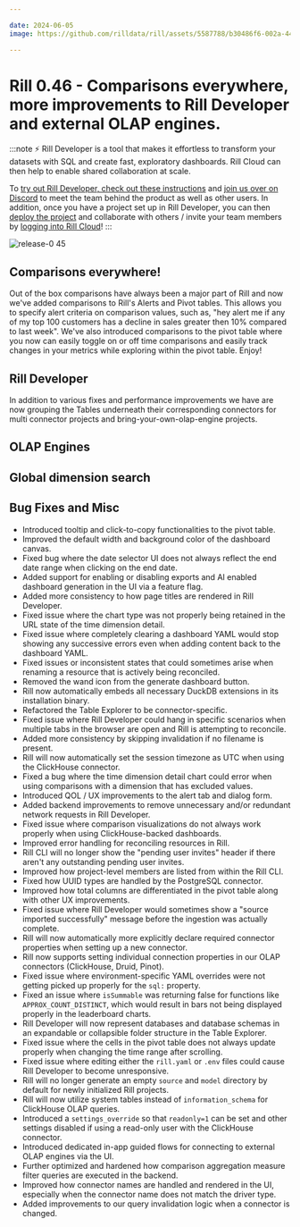 ```yaml
---

date: 2024-06-05
image: https://github.com/rilldata/rill/assets/5587788/b30486f6-002a-445d-8a1b-955b6ec0066d

---
```


# Rill 0.46 - Comparisons everywhere, more improvements to Rill Developer and external OLAP engines.

:::note
⚡ Rill Developer is a tool that makes it effortless to transform your datasets with SQL and create fast, exploratory dashboards. Rill Cloud can then help to enable shared collaboration at scale.

To [try out Rill Developer, check out these instructions](/home/install) and [join us over on Discord](https://bit.ly/3bbcSl9) to meet the team behind the product as well as other users. In addition, once you have a project set up in Rill Developer, you can then [deploy the project](/deploy/existing-project) and collaborate with others / invite your team members by [logging into Rill Cloud](https://ui.rilldata.com)!
:::

![release-0 45](<https://storage.googleapis.com/prod-cdn.rilldata.com/docs/release-notes/release-045.gif>)

## Comparisons everywhere!
Out of the box comparisons have always been a major part of Rill and now we've added comparisons to Rill's Alerts and Pivot tables. This allows you to specify alert criteria on comparison values, such as, "hey alert me if any of my top 100 customers has a decline in sales greater then 10% compared to last week". We've also introduced comparisons to the pivot table where you now can easily toggle on or off time comparisons and easily track changes in your metrics while exploring within the pivot table. Enjoy!

## Rill Developer
In addition to various fixes and performance improvements we have are now grouping the Tables underneath their corresponding connectors for multi connector projects and bring-your-own-olap-engine projects.

## OLAP Engines


## Global dimension search


## Bug Fixes and Misc
- Introduced tooltip and click-to-copy functionalities to the pivot table.
- Improved the default width and background color of the dashboard canvas.
- Fixed bug where the date selector UI does not always reflect the end date range when clicking on the end date.
- Added support for enabling or disabling exports and AI enabled dashboard generation in the UI via a feature flag.
- Added more consistency to how page titles are rendered in Rill Developer.
- Fixed issue where the chart type was not properly being retained in the URL state of the time dimension detail.
- Fixed issue where completely clearing a dashboard YAML would stop showing any successive errors even when adding content back to the dashboard YAML.
- Fixed issues or inconsistent states that could sometimes arise when renaming a resource that is actively being reconciled.
- Removed the wand icon from the generate dashboard button.
- Rill now automatically embeds all necessary DuckDB extensions in its installation binary.
- Refactored the Table Explorer to be connector-specific.
- Fixed issue where Rill Developer could hang in specific scenarios when multiple tabs in the browser are open and Rill is attempting to reconcile.
- Added more consistency by skipping invalidation if no filename is present.
- Rill will now automatically set the session timezone as UTC when using the ClickHouse connector.
- Fixed a bug where the time dimension detail chart could error when using comparisons with a dimension that has excluded values.
- Introduced QOL / UX improvements to the alert tab and dialog form.
- Added backend improvements to remove unnecessary and/or redundant network requests in Rill Developer.
- Fixed issue where comparison visualizations do not always work properly when using ClickHouse-backed dashboards.
- Improved error handling for reconciling resources in Rill.
- Rill CLI will no longer show the "pending user invites" header if there aren't any outstanding pending user invites.
- Improved how project-level members are listed from within the Rill CLI.
- Fixed how UUID types are handled by the PostgreSQL connector.
- Improved how total columns are differentiated in the pivot table along with other UX improvements.
- Fixed issue where Rill Developer would sometimes show a "source imported successfully" message before the ingestion was actually complete.
- Rill will now automatically more explicitly declare required connector properties when setting up a new connector.
- Rill now supports setting individual connection properties in our OLAP connectors (ClickHouse, Druid, Pinot).
- Fixed issue where environment-specific YAML overrides were not getting picked up properly for the `sql:` property.
- Fixed an issue where `isSummable` was returning false for functions like `APPROX_COUNT_DISTINCT`, which would result in bars not being displayed properly in the leaderboard charts.
- Rill Developer will now represent databases and database schemas in an expandable or collapsible folder structure in the Table Explorer.
- Fixed issue where the cells in the pivot table does not always update properly when changing the time range after scrolling.
- Fixed issue where editing either the `rill.yaml` or `.env` files could cause Rill Developer to become unresponsive.
- Rill will no longer generate an empty `source` and `model` directory by default for newly initialized Rill projects.
- Rill will now utilize system tables instead of `information_schema` for ClickHouse OLAP queries.
- Introduced a `settings_override` so that `readonly=1` can be set and other settings disabled if using a read-only user with the ClickHouse connector.
- Introduced dedicated in-app guided flows for connecting to external OLAP engines via the UI.
- Further optimized and hardened how comparison aggregation measure filter queries are executed in the backend.
- Improved how connector names are handled and rendered in the UI, especially when the connector name does not match the driver type. 
- Added improvements to our query invalidation logic when a connector is changed.
